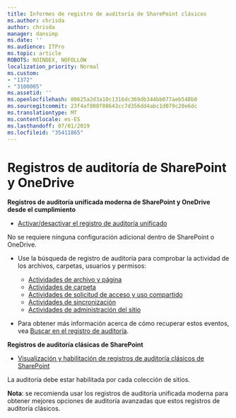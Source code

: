 ```yaml
---
title: Informes de registro de auditoría de SharePoint clásicos
ms.author: chrisda
author: chrisda
manager: dansimp
ms.date: ''
ms.audience: ITPro
ms.topic: article
ROBOTS: NOINDEX, NOFOLLOW
localization_priority: Normal
ms.custom:
- "1372"
- "3100005"
ms.assetid: ''
ms.openlocfilehash: 80625a2d3a10c1316dc369db344bb077aeb548b0
ms.sourcegitcommit: 23f4af808f08643cc7d356dd4abc1d079c28e6dc
ms.translationtype: MT
ms.contentlocale: es-ES
ms.lasthandoff: 07/01/2019
ms.locfileid: "35411865"
---
```

# <a name="sharepoint-and-onedrive-audit-logs"></a>Registros de auditoría de SharePoint y OneDrive

**Registros de auditoría unificada moderna de SharePoint y OneDrive desde el cumplimiento**

- [Activar/desactivar el registro de auditoría unificado](https://docs.microsoft.com/en-us/office365/securitycompliance/turn-audit-log-search-on-or-off) 

No se requiere ninguna configuración adicional dentro de SharePoint o OneDrive.

- Use la búsqueda de registro de auditoría para comprobar la actividad de los archivos, carpetas, usuarios y permisos:

    - [Actividades de archivo y página](https://docs.microsoft.com/en-us/office365/securitycompliance/search-the-audit-log-in-security-and-compliance)
    - [Actividades de carpeta](https://docs.microsoft.com/en-us/office365/securitycompliance/search-the-audit-log-in-security-and-compliance#folder-activities)
    - [Actividades de solicitud de acceso y uso compartido](https://docs.microsoft.com/en-us/office365/securitycompliance/search-the-audit-log-in-security-and-compliance#sharing-and-access-request-activities)
    - [Actividades de sincronización](https://docs.microsoft.com/en-us/office365/securitycompliance/search-the-audit-log-in-security-and-compliance#synchronization-activities)
    - [Actividades de administración del sitio](https://docs.microsoft.com/en-us/office365/securitycompliance/search-the-audit-log-in-security-and-compliance#site-administration-activities)
- Para obtener más información acerca de cómo recuperar estos eventos, vea [Buscar en el registro de auditoría](https://docs.microsoft.com/office365/securitycompliance/search-the-audit-log-in-security-and-compliance#search-the-audit-log).

**Registros de auditoría clásicas de SharePoint**

- [Visualización y habilitación de registros de auditoría clásicos de SharePoint](https://support.office.com/en-us/article/view-audit-log-reports-b37c5869-1b47-4a82-a30d-ea20070fe527)

La auditoría debe estar habilitada por cada colección de sitios. 

**Nota**: se recomienda usar los registros de auditoría unificada moderna para obtener mejores opciones de auditoría avanzadas que estos registros de auditoría clásicos.

